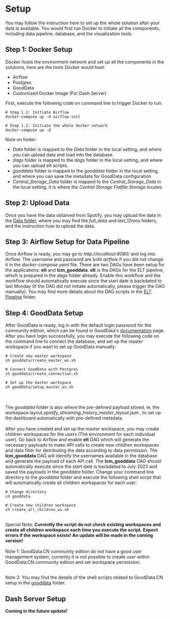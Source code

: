 # Setup
You may follow the instruction here to set up the whole solution after your data is available. You would first run Docker to initiate all the components, including data pipeline, database, and the visualization tools.

## Step 1: Docker Setup
Docker hosts the environment network and set up all the components in the solutions, here are the tools Docker would host:
<ul>
	<li>Airflow</li>
	<li>Postgres</li>
	<li>GoodData</li>
	<li>Customized Docker Image (For Dash Server)</li>
</ul>

First, execute the following code on command line to trigger Docker to run:

```
# Step 1.1: Initiate Airflow
docker-compose up -d airflow-init

# Step 1.2: Initiate the whole docker network
docker-compose up -d
```

Note on folder: 
<ul>
	<li><i>Data</i> folder is mapped to the <i>Data</i> folder in the local setting, and where you can upload data and load into the database.</li>
	<li><i>dags</i> folder is mapped to the <i>dags</i> folder in the local setting, and where you can upload elt scripts.</li>
	<li><i>gooddata</i> folder is mapped to the <i>gooddata</i> folder in the local setting, and where you can save the metadata for GoodData configuration</li>
	<li><i>Central_Storage_Data</i> folder is mapped to the <i>Central_Storage_Data</i> in the local setting, it is where the <i>Central Storage Flatfile Storage</i> locates</li>
</ul>

## Step 2: Upload Data
Once you have the data obtained from Spotify, you may upload the data in the [Data folder](../Data), where you may find the <i>full_data</i> and <i>last_12mos</i> folders, and the instruction how to upload the data.

## Step 3: Airflow Setup for Data Pipeline
Once Airflow is ready, you may go to <i>http://localhost:8080/</i> and log into Airflow. The username and password are both <i>airflow</i> if you did not change it in the <i>docker-compose.yaml</i> file. There are two DAGs have been setup for the applications: <b>elt</b> and <b>lcm_gooddata</b>. <b>elt</b> is the DAGs for the ELT pipeline, which is prepared in the <i>dags</i> folder already. Enable this workflow and the workflow should automatically execute since the start date is backdated to last Monday (If the DAG did not initiate automatically, please trigger the DAG manually). You may find more details about the DAG scripts in the [ELT Pipeline](../Data/ELT/Pipeline) folder.

## Step 4: GoodData Setup
After GoodData is ready, log in with the default login password for the community edition, which can be found in GoodData's <a href="https://www.gooddata.com/developers/cloud-native/doc/2.4/deploy-and-install/community-edition/">documentation</a> page. After you have login successfully, you may execute the following code on the command line to connect the database, and set up the master workspace if you want to set up GoodData manually:

```
# Create new master workspace
sh gooddata/create_master_ws.sh

# Connect GoodData with Postgres
sh gooddata/create_connection.sh

# Set up the master workspace
sh gooddata/setup_master_ws.sh
```

<br><br>
The <i>gooddata</i> folder is also where the pre-defined payload stored, ie, the workspace layout,<i>spotify_streaming_history_master_layout.json</i> , to set up the dashboard automatically with pre-defined metadata.
<br><br>
After you have created and set up the master workspace, you may create children workspaces for the users (The environment for each individual user). Go back to Airflow and enable <b>elt</b> DAG which will generate the necessary payloads to make API calls to create new children workspaces and data filter for distributing the data according to data permission. The <b>lcm_gooddata</b> DAG will identify the usernames available in the database and generate the payload of each API call. The <b>lcm_gooddata</b> DAG should automatically execute since the start date is backdated to July 2023 and saved the payloads in the <i>gooddata</i> folder. Change your command line directory to the <i>gooddata</i> folder and execute the following shell script that will automatically create all children workspaces for each user:

```
# Change directory
cd gooddata

# Create new children workspace
sh create_all_children_ws.sh
```


<br>
Special Note: <b>Currently the script do not check existing workspaces and create all children workspace each time you execute the script. Expect errors if the workspace exists! An update will be made in the coming version!</b>
<br><br>
Note 1: GoodData.CN community edition do not have a good user management system, currently it is not possible to create user within GoodData.CN community edition and set workspace permission. 
<br><br>

Note 2: You may find the details of the shell scripts related to GoodData.CN setup in the [gooddata](/gooddata) folder.

## Dash Server Setup
<b>Coming in the future update!</b>